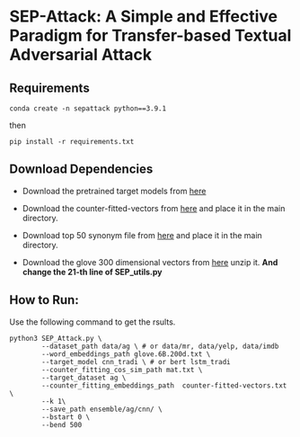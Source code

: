 # SEP-Attack: A Simple and Effective Paradigm for Transfer-based Textual Adversarial Attack

## Requirements
```
conda create -n sepattack python==3.9.1
```
then
```
pip install -r requirements.txt
```


## Download Dependencies
- Download the pretrained target models from [here](https://github.com/SEP-Attack/SEP-Attack-demo)

- Download the counter-fitted-vectors from [here](https://drive.google.com/file/d/1bayGomljWb6HeYDMTDKXrh0HackKtSlx/view) and place it in the main directory.

- Download top 50 synonym file from [here](https://drive.google.com/file/d/1AIz8Imvv8OmHxVwY5kx10iwKAUzD6ODx/view) and place it in the main directory.

- Download the glove 300 dimensional vectors from [here](https://nlp.stanford.edu/projects/glove/) unzip it. **And change the 21-th line of SEP_utils.py**

## How to Run:
Use the following command to get the rsults.


```python3
python3 SEP_Attack.py \
        --dataset_path data/ag \ # or data/mr, data/yelp, data/imdb
        --word_embeddings_path glove.6B.200d.txt \
        --target_model cnn_tradi \ # or bert lstm_tradi
        --counter_fitting_cos_sim_path mat.txt \
        --target_dataset ag \
        --counter_fitting_embeddings_path  counter-fitted-vectors.txt \
        --k 1\
        --save_path ensemble/ag/cnn/ \
        --bstart 0 \
        --bend 500 
```